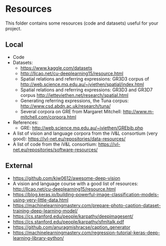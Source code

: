 
# Resources

This folder contains some resources (code and datasets) useful for your project.


## Local

  - Code
  - Datasets: 
	  * https://www.kaggle.com/datasets
	  * http://llcao.net/cu-deeplearning15/resource.html
	  * Spatial relations and referring expressions: GR3D3 corpus of http://web.science.mq.edu.au/~jviethen/spatial/index.html
	  * Spatial relations and referring expressions: GR3D3 and GR3D7 corpus http://jetteviethen.net/research/spatial.html
	  * Generating referring expressions, the Tuna corpus: http://www.csd.abdn.ac.uk/research/tuna/
	  * Several corpora on GRE from Margaret Mitchell: http://www.m-mitchell.com/corpora.html
  - References:
      * GRE: http://web.science.mq.edu.au/~jviethen/GREbib.php
  - A list of vision and language corpora from the iV&L consortium (very good): https://ivl-net.eu/repositories/data-resources/
  - A list of code from the iV&L consortium: https://ivl-net.eu/repositories/software-resources/
   
  


## External
  
  - https://github.com/kjw0612/awesome-deep-vision
  - A vision and language course with a good list of resources: http://llcao.net/cu-deeplearning15/resource.html
  - https://blog.keras.io/building-powerful-image-classification-models-using-very-little-data.html
  - https://machinelearningmastery.com/prepare-photo-caption-dataset-training-deep-learning-model/
  - https://cs.stanford.edu/people/karpathy/deepimagesent/
  - https://cs.stanford.edu/people/karpathy/sfmltalk.pdf
  - https://github.com/anuragmishracse/caption_generator
  - https://machinelearningmastery.com/regression-tutorial-keras-deep-learning-library-python/
  
  
